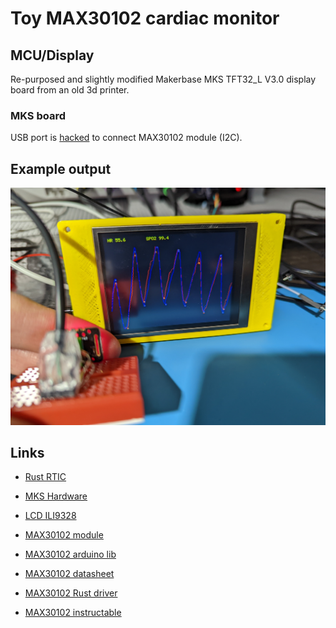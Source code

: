 # Toy MAX30102 cardiac monitor

## MCU/Display

Re-purposed and slightly modified Makerbase MKS TFT32_L V3.0 display board from an old 3d printer.

### MKS board

USB port is [hacked](./doc/MKS-TFT32_L-V3.0_004-SCH-MOD.svg) to connect MAX30102 module (I2C).

## Example output

![example screenshot](./doc/example.jpg)

## Links

* [Rust RTIC](https://rtic.rs/dev/book/en/)

* [MKS Hardware](https://github.com/makerbase-mks/MKS-TFT-Hardware/tree/master/MKS%20TFT32/MKS%20TFT32_L%20V3.x)
* [LCD ILI9328](https://cdn-shop.adafruit.com/datasheets/ILI9328.pdf)

* [MAX30102 module](https://mhetlive.nodebb.com/topic/44/mh-et-live-max30102-pulse-oximeter-and-heart-rate-sensor)
* [MAX30102 arduino lib](https://github.com/MHEtLive/MH-ET-LIVE-max30102/tree/master/Arduino%20code/MH_MAX3010x_Sensor_Library-master)
* [MAX30102 datasheet](https://datasheets.maximintegrated.com/en/ds/MAX30102.pdf)
* [MAX30102 Rust driver](https://github.com/eldruin/max3010x-rs)
* [MAX30102 instructable](https://www.instructables.com/Pulse-Oximeter-With-Much-Improved-Precision/)
